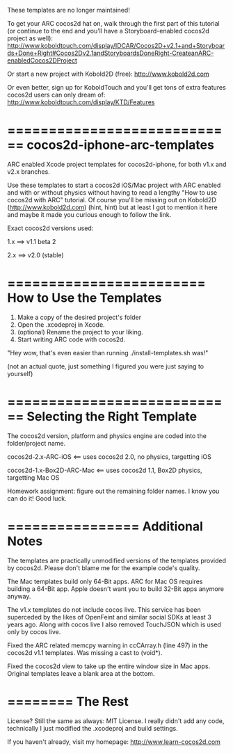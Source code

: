 These templates are no longer maintained!

To get your ARC cocos2d hat on, walk through the first part of this tutorial (or continue to the end and you'll have a Storyboard-enabled cocos2d project as well):
http://www.koboldtouch.com/display/IDCAR/Cocos2D+v2.1+and+Storyboards+Done+Right#Cocos2Dv2.1andStoryboardsDoneRight-CreateanARC-enabledCocos2DProject

Or start a new project with Kobold2D (free):
http://www.kobold2d.com

Or even better, sign up for KoboldTouch and you'll get tons of extra features cocos2d users can only dream of:
http://www.koboldtouch.com/display/KTD/Features



============================
cocos2d-iphone-arc-templates
============================

ARC enabled Xcode project templates for cocos2d-iphone, for both v1.x and v2.x branches. 

Use these templates to start a cocos2d iOS/Mac project with ARC enabled and with or without physics without having to read a lengthy "How to use cocos2d with ARC" tutorial. Of course you'll be missing out on Kobold2D (http://www.kobold2d.com) (hint, hint) but at least I got to mention it here and maybe it made you curious enough to follow the link.

Exact cocos2d versions used:

1.x ==> v1.1 beta 2

2.x ==> v2.0 (stable)

========================
How to Use the Templates
========================

1. Make a copy of the desired project's folder
2. Open the .xcodeproj in Xcode.
3. (optional) Rename the project to your liking.
4. Start writing ARC code with cocos2d.

"Hey wow, that's even easier than running ./install-templates.sh was!"

(not an actual quote, just something I figured you were just saying to yourself)

============================
Selecting the Right Template
============================

The cocos2d version, platform and physics engine are coded into the folder/project name.

cocos2d-2.x-ARC-iOS			<== uses cocos2d 2.0, no physics, targetting iOS

cocos2d-1.x-Box2D-ARC-Mac	<== uses cocos2d 1.1, Box2D physics, targetting Mac OS

Homework assignment: figure out the remaining folder names. I know you can do it! Good luck.

================
Additional Notes
================

The templates are practically unmodified versions of the templates provided by cocos2d. Please don't blame me for the example code's quality.

The Mac templates build only 64-Bit apps. ARC for Mac OS requires building a 64-Bit app. Apple doesn't want you to build 32-Bit apps anymore anyway.

The v1.x templates do not include cocos live. This service has been superceded by the likes of OpenFeint and similar social SDKs at least 3 years ago. Along with cocos live I also removed TouchJSON which is used only by cocos live.

Fixed the ARC related memcpy warning in ccCArray.h (line 497) in the cocos2d v1.1 templates. Was missing a cast to (void*).

Fixed the cocos2d view to take up the entire window size in Mac apps. Original templates leave a blank area at the bottom.

========
The Rest
========

License? Still the same as always: MIT License. I really didn't add any code, technically I just modified the .xcodeproj and build settings.

If you haven't already, visit my homepage: http://www.learn-cocos2d.com
